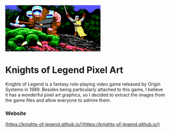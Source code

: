 <img src="pics/banner.png" alt="Banner" width="300">

# Knights of Legend Pixel Art
Knights of Legend is a fantasy role-playing video game released by Origin Systems in 1989. Besides being particularly attached to this game, I believe it has a wonderful pixel art graphics, so I decided to extract the images from the game files and allow everyone to admire them.

### Website
[https://knights-of-legend.github.io/](https://knights-of-legend.github.io/)
